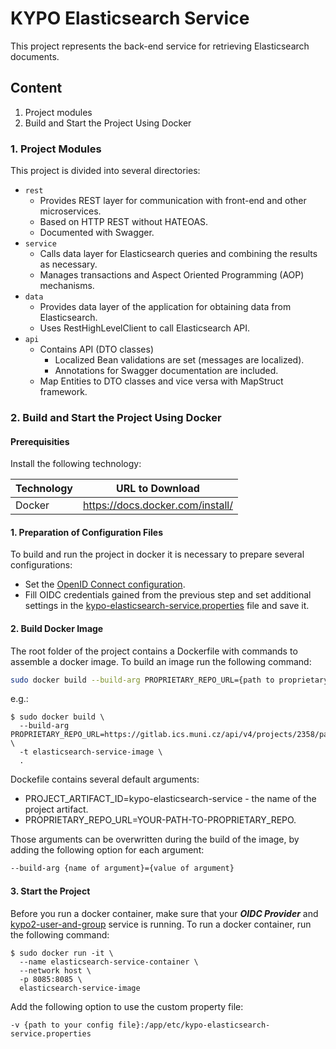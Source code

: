 # KYPO Elasticsearch Service
This project represents the back-end service for retrieving Elasticsearch documents.

## Content

1. Project modules
2. Build and Start the Project Using Docker

### 1. Project Modules
This project is divided into several directories:
* `rest`
  * Provides REST layer for communication with front-end and other microservices.
  * Based on HTTP REST without HATEOAS.
  * Documented with Swagger.
* `service`
    * Calls data layer for Elasticsearch queries and combining the results as necessary.
    * Manages transactions and Aspect Oriented Programming (AOP) mechanisms.
* `data`
  * Provides data layer of the application for obtaining data from Elasticsearch.
  * Uses RestHighLevelClient to call Elasticsearch API.
* `api`
  * Contains API (DTO classes) 
    * Localized Bean validations are set (messages are localized).
    * Annotations for Swagger documentation are included.
  * Map Entities to DTO classes and vice versa with MapStruct framework.

### 2. Build and Start the Project Using Docker

#### Prerequisities
Install the following technology:

Technology        | URL to Download
----------------- | ------------
Docker            | https://docs.docker.com/install/

#### 1. Preparation of Configuration Files
To build and run the project in docker it is necessary to prepare several configurations:
* Set the [OpenID Connect configuration](https://docs.crp.kypo.muni.cz/installation-guide/setting-up-oidc-provider/).
* Fill OIDC credentials gained from the previous step and set additional settings in the [kypo-elasticsearch-service.properties](https://gitlab.ics.muni.cz/muni-kypo-crp/backend-java/kypo-elasticsearch-service/-/blob/master/etc/kypo-elasticsearch-service.properties) file and save it.

#### 2. Build Docker Image
The root folder of the project contains a Dockerfile with commands to assemble a docker image.  To build an image run the following command:
```bash
sudo docker build --build-arg PROPRIETARY_REPO_URL={path to proprietary repo} -t {image name} .
```

e.g.:
```shell
$ sudo docker build \
  --build-arg PROPRIETARY_REPO_URL=https://gitlab.ics.muni.cz/api/v4/projects/2358/packages/maven \
  -t elasticsearch-service-image \
  .
```

Dockefile contains several default arguments:
* PROJECT_ARTIFACT_ID=kypo-elasticsearch-service - the name of the project artifact.
* PROPRIETARY_REPO_URL=YOUR-PATH-TO-PROPRIETARY_REPO.

Those arguments can be overwritten during the build of the image, by adding the following option for each argument: 
```bash
--build-arg {name of argument}={value of argument} 
``` 

#### 3. Start the Project
Before you run a docker container, make sure that your ***OIDC Provider*** and [kypo2-user-and-group](https://gitlab.ics.muni.cz/muni-kypo-crp/backend-java/kypo2-user-and-group) service is running. To run a docker container, run the following command: 
```shell
$ sudo docker run -it \
  --name elasticsearch-service-container \
  --network host \
  -p 8085:8085 \
  elasticsearch-service-image
```

Add the following option to use the custom property file: 
```
-v {path to your config file}:/app/etc/kypo-elasticsearch-service.properties
```
